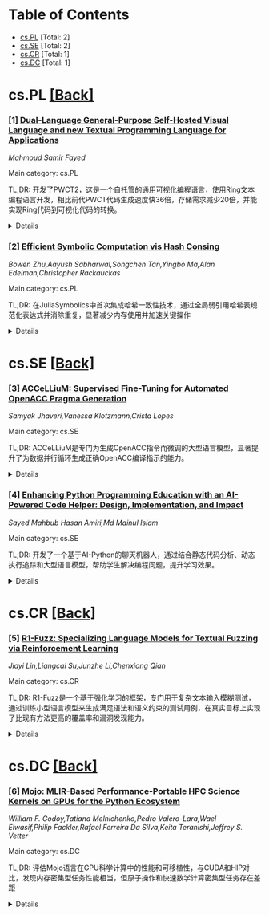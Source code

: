 <div id=toc></div>

# Table of Contents

- [cs.PL](#cs.PL) [Total: 2]
- [cs.SE](#cs.SE) [Total: 2]
- [cs.CR](#cs.CR) [Total: 1]
- [cs.DC](#cs.DC) [Total: 1]


<div id='cs.PL'></div>

# cs.PL [[Back]](#toc)

### [1] [Dual-Language General-Purpose Self-Hosted Visual Language and new Textual Programming Language for Applications](https://arxiv.org/abs/2509.20426)
*Mahmoud Samir Fayed*

Main category: cs.PL

TL;DR: 开发了PWCT2，这是一个自托管的通用可视化编程语言，使用Ring文本编程语言开发，相比前代PWCT代码生成速度快36倍，存储需求减少20倍，并能实现Ring代码到可视化代码的转换。


<details>
  <summary>Details</summary>
Motivation: 现有通用可视化编程语言如PWCT使用文本编程语言开发，改进需要文本编程，限制了可视化编程语言的自举能力。

Method: 首先设计Ring文本编程语言，然后用PWCT开发Ring编译器，最后用Ring开发PWCT2可视化编程语言，实现自托管。

Result: PWCT2包含92,000行Ring代码和394个可视化组件，在Steam平台获得1772用户使用，总使用时间超过17,000小时。

Conclusion: 成功实现了自托管的可视化编程语言PWCT2，证明了可视化编程语言可以自我改进和开发，为未来研究提供了基础。

Abstract: Most visual programming languages (VPLs) are domain-specific, with few
general-purpose VPLs like Programming Without Coding Technology (PWCT). These
general-purpose VPLs are developed using textual programming languages and
improving them requires textual programming. In this thesis, we designed and
developed PWCT2, a dual-language (Arabic/English), general-purpose,
self-hosting visual programming language. Before doing so, we specifically
designed a textual programming language called Ring for its development. Ring
is a dynamically typed language with a lightweight implementation, offering
syntax customization features. It permits the creation of domain-specific
languages through new features that extend object-oriented programming,
allowing for specialized languages resembling Cascading Style Sheets (CSS) or
Supernova language. The Ring Compiler and Virtual Machine are designed using
the PWCT visual programming language where the visual implementation is
composed of 18,945 components that generate 24,743 lines of C code, which
increases the abstraction level and hides unnecessary details. Using PWCT to
develop Ring allowed us to realize several issues in PWCT, which led to the
development of the PWCT2 visual programming language using the Ring textual
programming language. PWCT2 provides approximately 36 times faster code
generation and requires 20 times less storage for visual source files. It also
allows for the conversion of Ring code into visual code, enabling the creation
of a self-hosting VPL that can be developed using itself. PWCT2 consists of
approximately 92,000 lines of Ring code and comes with 394 visual components.
PWCT2 is distributed to many users through the Steam platform and has received
positive feedback, On Steam, 1772 users have launched the software, and the
total recorded usage time exceeds 17,000 hours, encouraging further research
and development.

</details>


### [2] [Efficient Symbolic Computation vis Hash Consing](https://arxiv.org/abs/2509.20534)
*Bowen Zhu,Aayush Sabharwal,Songchen Tan,Yingbo Ma,Alan Edelman,Christopher Rackauckas*

Main category: cs.PL

TL;DR: 在JuliaSymbolics中首次集成哈希一致性技术，通过全局弱引用哈希表规范化表达式并消除重复，显著减少内存使用并加速关键操作


<details>
  <summary>Details</summary>
Motivation: 符号计算系统因存储结构相同的子表达式冗余而存在内存效率问题，这会影响经典计算机代数和新兴AI驱动数学推理工具的性能

Method: 在JuliaSymbolics中实现哈希一致性，使用全局弱引用哈希表来规范化表达式并消除重复存储

Result: 符号计算加速达3.2倍，内存使用减少达2倍，代码生成加速达5倍，函数编译加速达10倍，大型模型的数值评估加速达100倍

Conclusion: 哈希一致性对于扩展符号计算至关重要，为未来将哈希一致性与e-graphs集成以增强AI驱动管道中的等价感知表达式共享铺平了道路

Abstract: Symbolic computation systems suffer from memory inefficiencies due to
redundant storage of structurally identical subexpressions, commonly known as
expression swell, which degrades performance in both classical computer algebra
and emerging AI-driven mathematical reasoning tools. In this paper, we present
the first integration of hash consing into JuliaSymbolics, a high-performance
symbolic toolkit in Julia, by employing a global weak-reference hash table that
canonicalizes expressions and eliminates duplication. This approach reduces
memory consumption and accelerates key operations such as differentiation,
simplification, and code generation, while seamlessly integrating with Julia's
metaprogramming and just-in-time compilation infrastructure. Benchmark
evaluations across different computational domains reveal substantial
improvements: symbolic computations are accelerated by up to 3.2 times, memory
usage is reduced by up to 2 times, code generation is up to 5 times faster,
function compilation up to 10 times faster, and numerical evaluation up to 100
times faster for larger models. While certain workloads with fewer duplicate
unknown-variable expressions show more modest gains or even slight overhead in
initial computation stages, downstream processing consistently benefits
significantly. These findings underscore the importance of hash consing in
scaling symbolic computation and pave the way for future work integrating hash
consing with e-graphs for enhanced equivalence-aware expression sharing in
AI-driven pipelines.

</details>


<div id='cs.SE'></div>

# cs.SE [[Back]](#toc)

### [3] [ACCeLLiuM: Supervised Fine-Tuning for Automated OpenACC Pragma Generation](https://arxiv.org/abs/2509.20380)
*Samyak Jhaveri,Vanessa Klotzmann,Crista Lopes*

Main category: cs.SE

TL;DR: ACCeLLiuM是专门为生成OpenACC指令而微调的大型语言模型，显著提升了为数据并行循环生成正确OpenACC编译指示的能力。


<details>
  <summary>Details</summary>
Motivation: GPU硬件和并行编程框架日益复杂，虽然基于指令的编程标准如OpenACC简化了GPU编程，但仍需要相当的专业知识才能有效使用这些指令。

Method: 构建了包含4,033个OpenACC编译指示-循环对的监督微调数据集，并基于此训练了两个专门用于生成OpenACC指令的大型语言模型。

Result: 在测试集上，基础LLM无法一致生成有效编译指示，而微调后的模型能为87%的数据并行循环生成具有正确指令类型的有效编译指示，50%的情况下能生成完全准确的编译指示。

Conclusion: ACCeLLiuM显著降低了自动GPU卸载串行程序的障碍，为LLM驱动的OpenACC编译指示生成建立了可复现的基准。

Abstract: The increasing ubiquity of GPUs is accompanied by the increasing complexity
of their hardware and parallel programming frameworks. Directive-based parallel
programming standards like OpenACC simplify GPU programming to some extent by
abstracting away low-level complexities, but a fair amount of expertise is
still required in order to use those directives effectively.
  We introduce ACCeLLiuM, two open weights Large Language Models specifically
fine-tuned for generating expert OpenACC directives for data-parallel loops,
along with the supervised fine-tuning dataset that was used to train them. The
ACCeLLiuM SFT dataset contains 4,033 OpenACC pragma-loop pairs mined from
public GitHub C/C++ repositories, with 3,223 pairs for training and 810 for
testing. Experimental evaluations show a pronounced performance gap in
generating correct OpenACC pragmas between base LLMs and our fine-tuned
versions. On the held-out test set, base LLMs fail to consistently generate
valid pragmas, whereas LLMs fine-tuned on the ACCeLLiuM dataset generate valid
pragmas with the correct directive type for $87\%$ of the data-parallel loops,
and exact pragmas--including directives, clauses, clause order, and clause
variables--for $50\%$ of the cases. Even when not exact, generated pragmas
frequently incorporate the correct clauses in a different order than the
ground-truth label, or include additional clauses that enable finer control
over parallel execution, data movement, and concurrency, offering practical
value beyond strict string-matching. By publicly releasing the code, models,
and dataset as ACCeLLiuM we hope to establish a reproducible benchmark for
LLM-powered OpenACC pragma generation, and lower the barrier to automated GPU
offloading of serially written programs.

</details>


### [4] [Enhancing Python Programming Education with an AI-Powered Code Helper: Design, Implementation, and Impact](https://arxiv.org/abs/2509.20518)
*Sayed Mahbub Hasan Amiri,Md Mainul Islam*

Main category: cs.SE

TL;DR: 开发了一个基于AI-Python的聊天机器人，通过结合静态代码分析、动态执行追踪和大型语言模型，帮助学生解决编程问题，提升学习效果。


<details>
  <summary>Details</summary>
Motivation: 传统IDE和静态分析工具缺乏交互式指导，而现有AI代码助手如GitHub Copilot主要关注代码完成而非教育。需要开发一个能提供实际建议、促进学习过程的工具。

Method: 采用混合架构：使用CodeLlama进行代码嵌入，GPT-4处理自然语言交互，Docker沙盒实现安全执行。结合静态代码分析和动态执行追踪。

Result: 在1500份学生提交中达到85%的错误解决成功率，优于pylint(62%)和GPT-4(73%)。调试时间减少59.3%，编程能力提升34%，特别是在递归和异常处理方面。

Conclusion: 该研究展示了AI工具如何通过平衡技术创新与教学同理心，优先考虑教育公平和长期技能保留，而非仅仅完成代码，从而增强编程教育中的概念理解。

Abstract: This is the study that presents an AI-Python-based chatbot that helps
students to learn programming by demonstrating solutions to such problems as
debugging errors, solving syntax problems or converting abstract theoretical
concepts to practical implementations. Traditional coding tools like Integrated
Development Environments (IDEs) and static analyzers do not give robotic help
while AI-driven code assistants such as GitHub Copilot focus on getting things
done. To close this gap, our chatbot combines static code analysis, dynamic
execution tracing, and large language models (LLMs) to provide the students
with relevant and practical advice, hence promoting the learning process. The
chatbots hybrid architecture employs CodeLlama for code embedding, GPT-4 for
natural language interactions, and Docker-based sandboxing for secure
execution. Evaluated through a mixed-methods approach involving 1,500 student
submissions, the system demonstrated an 85% error resolution success rate,
outperforming standalone tools like pylint (62%) and GPT-4 (73%). Quantitative
results revealed a 59.3% reduction in debugging time among users, with pre- and
post-test assessments showing a 34% improvement in coding proficiency,
particularly in recursion and exception handling. Qualitative feedback from 120
students highlighted the chatbots clarity, accessibility, and
confidence-building impact, though critiques included occasional latency and
restrictive code sanitization. By balancing technical innovation with
pedagogical empathy, this research provides a blueprint for AI tools that
prioritize educational equity and long-term skill retention over mere code
completion. The chatbot exemplifies how AI can augment human instruction,
fostering deeper conceptual understanding in programming education.

</details>


<div id='cs.CR'></div>

# cs.CR [[Back]](#toc)

### [5] [R1-Fuzz: Specializing Language Models for Textual Fuzzing via Reinforcement Learning](https://arxiv.org/abs/2509.20384)
*Jiayi Lin,Liangcai Su,Junzhe Li,Chenxiong Qian*

Main category: cs.CR

TL;DR: R1-Fuzz是一个基于强化学习的框架，专门用于复杂文本输入模糊测试，通过训练小型语言模型来生成满足语法和语义约束的测试用例，在真实目标上实现了比现有方法更高的覆盖率和漏洞发现能力。


<details>
  <summary>Details</summary>
Motivation: 传统模糊测试在处理编译器、解释器等复杂目标时效果有限，这些目标需要满足复杂的语法和语义约束。虽然语言模型具有潜力，但实际应用受到深度程序逻辑探索不足和大型模型成本高昂的限制。

Method: 提出R1-Fuzz框架，使用强化学习专门化成本效益高的语言模型，包含两个关键设计：基于覆盖切片的问题构建和基于距离的奖励计算，通过RL后训练模型来推理深层程序语义。

Result: 评估显示，R1-Fuzz-7B小模型在真实世界模糊测试中能够匹敌甚至超越更大模型，比最先进的模糊测试器实现高达75%的覆盖率提升，并发现了29个先前未知的漏洞。

Conclusion: R1-Fuzz证明了通过强化学习专门化小型语言模型在复杂文本模糊测试中的实用性，为成本效益高的漏洞发现提供了可行方案。

Abstract: Fuzzing is effective for vulnerability discovery but struggles with complex
targets such as compilers, interpreters, and database engines, which accept
textual input that must satisfy intricate syntactic and semantic constraints.
Although language models (LMs) have attracted interest for this task due to
their vast latent knowledge and reasoning potential, their practical adoption
has been limited. The major challenges stem from insufficient exploration of
deep program logic among real-world codebases, and the high cost of leveraging
larger models. To overcome these challenges, we propose R1-Fuzz, the first
framework that leverages reinforcement learning (RL) to specialize
cost-efficient LMs and integrate them for complex textual fuzzing input
generation. R1-Fuzz introduces two key designs: coverage-slicing-based question
construction and a distance-based reward calculation. Through RL-based
post-training of a model with our constructed dataset, R1-Fuzz designs a
fuzzing workflow that tightly integrates LMs to reason deep program semantics
during fuzzing. Evaluations on diverse real-world targets show that our design
enables a small model, named R1-Fuzz-7B, to rival or even outperform much
larger models in real-world fuzzing. Notably, R1-Fuzz achieves up to 75\%
higher coverage than state-of-the-art fuzzers and discovers 29 previously
unknown vulnerabilities, demonstrating its practicality.

</details>


<div id='cs.DC'></div>

# cs.DC [[Back]](#toc)

### [6] [Mojo: MLIR-Based Performance-Portable HPC Science Kernels on GPUs for the Python Ecosystem](https://arxiv.org/abs/2509.21039)
*William F. Godoy,Tatiana Melnichenko,Pedro Valero-Lara,Wael Elwasif,Philip Fackler,Rafael Ferreira Da Silva,Keita Teranishi,Jeffrey S. Vetter*

Main category: cs.DC

TL;DR: 评估Mojo语言在GPU科学计算中的性能和可移植性，与CUDA和HIP对比，发现内存密集型任务性能相当，但原子操作和快速数学计算密集型任务存在差距


<details>
  <summary>Details</summary>
Motivation: 探索基于MLIR的Mojo语言能否在科学计算中弥合性能和生产力差距，结合Python互操作性和类CUDA语法实现可移植GPU编程

Method: 在NVIDIA H100和AMD MI300A GPU上测试四个科学计算负载：七点模板（内存密集型）、BabelStream（内存密集型）、miniBUDE（计算密集型）和Hartree-Fock（含原子操作的计算密集型），并与厂商基准对比

Result: Mojo在内存密集型内核上性能与CUDA和HIP相当，但在AMD GPU的原子操作以及AMD和NVIDIA GPU的快速数学计算密集型内核上存在性能差距

Conclusion: 虽然学习曲线和编程要求仍较底层，但Mojo能在科学计算与AI融合的碎片化Python生态中弥合重要差距

Abstract: We explore the performance and portability of the novel Mojo language for
scientific computing workloads on GPUs. As the first language based on the
LLVM's Multi-Level Intermediate Representation (MLIR) compiler infrastructure,
Mojo aims to close performance and productivity gaps by combining Python's
interoperability and CUDA-like syntax for compile-time portable GPU
programming. We target four scientific workloads: a seven-point stencil
(memory-bound), BabelStream (memory-bound), miniBUDE (compute-bound), and
Hartree-Fock (compute-bound with atomic operations); and compare their
performance against vendor baselines on NVIDIA H100 and AMD MI300A GPUs. We
show that Mojo's performance is competitive with CUDA and HIP for memory-bound
kernels, whereas gaps exist on AMD GPUs for atomic operations and for fast-math
compute-bound kernels on both AMD and NVIDIA GPUs. Although the learning curve
and programming requirements are still fairly low-level, Mojo can close
significant gaps in the fragmented Python ecosystem in the convergence of
scientific computing and AI.

</details>
